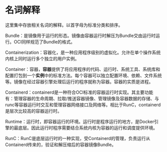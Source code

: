 # 名词解释

这里集中存放相关名词的解释。以首字母为标准分类和排序。

Bundle：是镜像用于运行的形态。镜像由容器运行时解压为Bundle交由运行时运行。OCI同样规范了Bundle的格式。

Containerization：容器化，是一种应用程序级别的虚拟化。允许在单个操作系统内核上同时运行多个独立的用户实例。

Container：容器，**容器**提供了将应用程序的代码、运行时、系统工具、系统库和配置打包到一个**实例**中的标准方法。每个容器可以独立配置环境、依赖、文件系统等。镜像在经过容器引擎处理后运行的程序就称为容器。容器的实质是进程。

Containerd：containerd是一种符合OCI标准的容器运行时实现。其主要功能有：管理容器的生命周期、拉取/推送容器镜像、管理镜像及容器数据的存储、与runc等容器运行时交互和管理容器网络接口及网络等。相比于RunC，containerd是层次比较高的容器运行时。

Runtime：运行时，即容器运行的环境。运行时是程序运行的地方，是Docker引擎的最底层。因此运行时程序需要结合系统内核为容器的运行和调度提供环境。

RunC：RunC是底层运行时的一种实现，受Containerd的管理，负责运行从Containerd传来的，验证和解压缩后的容器镜像Bundle。





